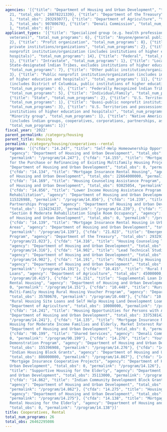 ```yaml
---
agencies: '[{"title": "Department of Housing and Urban Development", "total_num_programs":
  21, "total_obs": 26078221339}, {"title": "Department of the Treasury", "total_num_programs":
  1, "total_obs": 293293077}, {"title": "Department of Agriculture", "total_num_programs":
  3, "total_obs": 90780670}, {"title": "Denali Commission", "total_num_programs":
  1, "total_obs": 0}]'
applicant_types: '[{"title": "Specialized group (e.g. health professionals, students,
  veterans)", "total_num_programs": 6}, {"title": "Anyone/general public", "total_num_programs":
  2}, {"title": "Profit organization", "total_num_programs": 8}, {"title": "Other
  private institutions/organizations", "total_num_programs": 2}, {"title": "Private
  nonprofit institution/organization (includes institutions of higher education and
  hospitals)", "total_num_programs": 14}, {"title": "Federal", "total_num_programs":
  1}, {"title": "Intrastate", "total_num_programs": 1}, {"title": "Local (includes
  State-designated lndian Tribes, excludes institutions of higher education and hospitals",
  "total_num_programs": 7}, {"title": "Other public institution/organization", "total_num_programs":
  3}, {"title": "Public nonprofit institution/organization (includes institutions
  of higher education and hospitals)", "total_num_programs": 11}, {"title": "State
  (includes District of Columbia, public institutions of higher education and hospitals)",
  "total_num_programs": 6}, {"title": "Federally Recognized lndian Tribal Governments",
  "total_num_programs": 5}, {"title": "Individual/Family", "total_num_programs": 5},
  {"title": "State", "total_num_programs": 2}, {"title": "U.S. Territories and possessions",
  "total_num_programs": 1}, {"title": "Quasi-public nonprofit institution/organization",
  "total_num_programs": 3}, {"title": "U.S. Territories and possessions (includes
  institutions of higher education and hospitals)", "total_num_programs": 2}, {"title":
  "Minority group", "total_num_programs": 1}, {"title": "Native American Organizations
  (includes lndian groups, cooperatives, corporations, partnerships, associations)",
  "total_num_programs": 1}]'
fiscal_year: '2022'
parent_permalink: /category/housing
parent_title: Housing
permalink: /category/housing/cooperatives--rental
programs: '[{"cfda": "14.247", "title": "Self-Help Homeownership Opportunity Program",
  "agency": "Department of Housing and Urban Development", "total_obs": 10000000,
  "permalink": "/program/14.247"}, {"cfda": "14.155", "title": "Mortgage Insurance
  for the Purchase or Refinancing of Existing Multifamily Housing Projects", "agency":
  "Department of Housing and Urban Development", "total_obs": 0, "permalink": "/program/14.155"},
  {"cfda": "14.134", "title": "Mortgage Insurance Rental Housing", "agency": "Department
  of Housing and Urban Development", "total_obs": 22664000000, "permalink": "/program/14.134"},
  {"cfda": "14.169", "title": "Housing Counseling Assistance Program", "agency": "Department
  of Housing and Urban Development", "total_obs": 93025054, "permalink": "/program/14.169"},
  {"cfda": "14.856", "title": "Lower Income Housing Assistance Program Section 8 Moderate
  Rehabilitation", "agency": "Department of Housing and Urban Development", "total_obs":
  115326988, "permalink": "/program/14.856"}, {"cfda": "14.239", "title": "Home Investment
  Partnerships Program", "agency": "Department of Housing and Urban Development",
  "total_obs": 1134234237, "permalink": "/program/14.239"}, {"cfda": "14.249", "title":
  "Section 8 Moderate Rehabilitation Single Room Occupancy", "agency": "Department
  of Housing and Urban Development", "total_obs": 0, "permalink": "/program/14.249"},
  {"cfda": "14.139", "title": "Mortgage Insurance Rental Housing in Urban Renewal
  Areas", "agency": "Department of Housing and Urban Development", "total_obs": 0,
  "permalink": "/program/14.139"}, {"cfda": "21.023", "title": "Emergency Rental Assistance
  Program", "agency": "Department of the Treasury", "total_obs": 293293077, "permalink":
  "/program/21.023"}, {"cfda": "14.316", "title": "Housing Counseling Training Program",
  "agency": "Department of Housing and Urban Development", "total_obs": 4227408, "permalink":
  "/program/14.316"}, {"cfda": "14.902", "title": "Lead Technical Studies Grants",
  "agency": "Department of Housing and Urban Development", "total_obs": 699981, "permalink":
  "/program/14.902"}, {"cfda": "14.191", "title": "Multifamily Housing Service Coordinators",
  "agency": "Department of Housing and Urban Development", "total_obs": 95320000,
  "permalink": "/program/14.191"}, {"cfda": "10.415", "title": "Rural Rental Housing
  Loans", "agency": "Department of Agriculture", "total_obs": 45000000, "permalink":
  "/program/10.415"}, {"cfda": "14.151", "title": "Supplemental Loan Insurance Multifamily
  Rental Housing", "agency": "Department of Housing and Urban Development", "total_obs":
  0, "permalink": "/program/14.151"}, {"cfda": "10.448", "title": "Rural Development
  Multi-Family Housing Rural Housing Voucher Program", "agency": "Department of Agriculture",
  "total_obs": 35780670, "permalink": "/program/10.448"}, {"cfda": "10.411", "title":
  "Rural Housing Site Loans and Self Help Housing Land Development Loans", "agency":
  "Department of Agriculture", "total_obs": 10000000, "permalink": "/program/10.411"},
  {"cfda": "14.241", "title": "Housing Opportunities for Persons with AIDS", "agency":
  "Department of Housing and Urban Development", "total_obs": 337538142, "permalink":
  "/program/14.241"}, {"cfda": "14.135", "title": "Mortgage Insurance Rental and Cooperative
  Housing for Moderate Income Families and Elderly, Market Interest Rate", "agency":
  "Department of Housing and Urban Development", "total_obs": 0, "permalink": "/program/14.135"},
  {"cfda": "90.199", "title": "Shared Services", "agency": "Denali Commission", "total_obs":
  0, "permalink": "/program/90.199"}, {"cfda": "14.276", "title": "Youth Homelessness
  Demonstration Program", "agency": "Department of Housing and Urban Development",
  "total_obs": 155396908, "permalink": "/program/14.276"}, {"cfda": "14.867", "title":
  "Indian Housing Block Grants", "agency": "Department of Housing and Urban Development",
  "total_obs": 886000000, "permalink": "/program/14.867"}, {"cfda": "14.126", "title":
  "Mortgage Insurance Cooperative Projects", "agency": "Department of Housing and
  Urban Development", "total_obs": 0, "permalink": "/program/14.126"}, {"cfda": "14.157",
  "title": "Supportive Housing for the Elderly", "agency": "Department of Housing
  and Urban Development", "total_obs": 35113000, "permalink": "/program/14.157"},
  {"cfda": "14.862", "title": "Indian Community Development Block Grant Program",
  "agency": "Department of Housing and Urban Development", "total_obs": 53369096,
  "permalink": "/program/14.862"}, {"cfda": "14.275", "title": "Housing Trust Fund",
  "agency": "Department of Housing and Urban Development", "total_obs": 493970525,
  "permalink": "/program/14.275"}, {"cfda": "14.138", "title": "Mortgage Insurance
  Rental Housing for the Elderly", "agency": "Department of Housing and Urban Development",
  "total_obs": 0, "permalink": "/program/14.138"}]'
title: Cooperatives, Rental
total_num_programs: 26
total_obs: 26462295086
---
```

